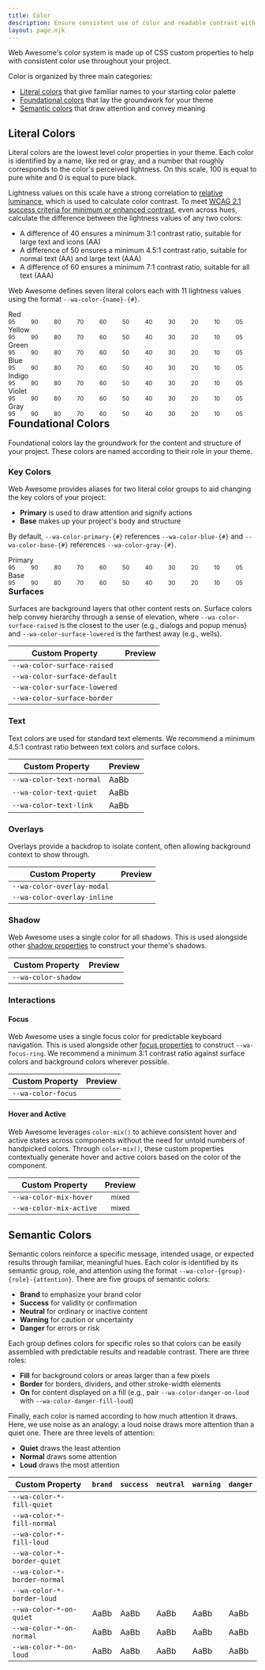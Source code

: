 ```yaml
---
title: Color
description: Ensure consistent use of color and readable contrast with Web Awesome's color properties.
layout: page.njk
---
```


<style>
  .color-name {
    font-weight: var(--wa-font-weight-semibold);
    margin-block-end: var(--wa-space-2xs);
  }
  ul.color-group {
    list-style: none;
    margin: 0;
    padding: 0;
  }
  .color-group {
    align-items: start;
    display: flex;
    flex-wrap: nowrap;
    gap: 0.25em;
  }
  .color-group + * {
    margin-block-start: var(--wa-space-xl);
  }
  .color-preview {
    flex: 1 1 auto;
  }
  .swatch {
    border: none;
  }
  .color-mix-example {
    background-image: 
      linear-gradient(to right, 
      color-mix(in oklab, transparent, var(--mix-color)) 25%, 
      color-mix(in oklab, var(--wa-color-brand-fill-loud), var(--mix-color)) 25%, 
      color-mix(in oklab, var(--wa-color-brand-fill-loud), var(--mix-color)) 75%, 
      var(--wa-color-brand-fill-loud) 75%, 
      var(--wa-color-brand-fill-loud))
    ;
    color: var(--wa-color-brand-on-loud);
    text-align: center; 
  }
</style>

Web Awesome's color system is made up of CSS custom properties to help with consistent color use throughout your project.

Color is organized by three main categories:

- [Literal colors](/#literal-colors) that give familiar names to your starting color palette
- [Foundational colors](/#foundational-colors) that lay the groundwork for your theme
- [Semantic colors](/#semantic-colors) that draw attention and convey meaning


## Literal Colors

Literal colors are the lowest level color properties in your theme. Each color is identified by a name, like red or gray, and a number that roughly corresponds to the color's perceived lightness. On this scale, 100 is equal to pure white and 0 is equal to pure black.

Lightness values on this scale have a strong correlation to [relative luminance](https://www.w3.org/WAI/GL/wiki/Relative_luminance), which is used to calculate color contrast. To meet [WCAG 2.1 success criteria for minimum or enhanced contrast](https://www.w3.org/TR/WCAG21/#contrast-minimum), even across hues, calculate the difference between the lightness values of any two colors:

- A difference of 40 ensures a minimum 3:1 contrast ratio, suitable for large text and icons (AA)
- A difference of 50 ensures a minimum 4.5:1 contrast ratio, suitable for normal text (AA) and large text (AAA)
- A difference of 60 ensures a minimum 7:1 contrast ratio, suitable for all text (AAA)

Web Awesome defines seven literal colors each with 11 lightness values using the format `--wa-color-{name}-{#}`.

<div class="color-name">Red</div>
<ul class="color-group">
  <li class="color-preview">
    <div class="swatch" style="background-color: var(--wa-color-red-95)"></div>
    <small>95</small>
  </li>
  <li class="color-preview">
    <div class="swatch" style="background-color: var(--wa-color-red-90)"></div>
    <small>90</small>
  </li>
  <li class="color-preview">
    <div class="swatch" style="background-color: var(--wa-color-red-80)"></div>
    <small>80</small>
  </li>
  <li class="color-preview">
    <div class="swatch" style="background-color: var(--wa-color-red-70)"></div>
    <small>70</small>
  </li>
  <li class="color-preview">
    <div class="swatch" style="background-color: var(--wa-color-red-60)"></div>
    <small>60</small>
  </li>
  <li class="color-preview">
    <div class="swatch" style="background-color: var(--wa-color-red-50)"></div>
    <small>50</small>
  </li>
  <li class="color-preview">
    <div class="swatch" style="background-color: var(--wa-color-red-40)"></div>
    <small>40</small>
  </li>
  <li class="color-preview">
    <div class="swatch" style="background-color: var(--wa-color-red-30)"></div>
    <small>30</small>
  </li>
  <li class="color-preview">
    <div class="swatch" style="background-color: var(--wa-color-red-20)"></div>
    <small>20</small>
  </li>
  <li class="color-preview">
    <div class="swatch" style="background-color: var(--wa-color-red-10)"></div>
    <small>10</small>
  </li>
  <li class="color-preview">
    <div class="swatch" style="background-color: var(--wa-color-red-05)"></div>
    <small>05</small>
  </li>
</ul>

<div class="color-name">Yellow</div>
<ul class="color-group">
  <li class="color-preview">
    <div class="swatch" style="background-color: var(--wa-color-yellow-95)"></div>
    <small>95</small>
  </li>
  <li class="color-preview">
    <div class="swatch" style="background-color: var(--wa-color-yellow-90)"></div>
    <small>90</small>
  </li>
  <li class="color-preview">
    <div class="swatch" style="background-color: var(--wa-color-yellow-80)"></div>
    <small>80</small>
  </li>
  <li class="color-preview">
    <div class="swatch" style="background-color: var(--wa-color-yellow-70)"></div>
    <small>70</small>
  </li>
  <li class="color-preview">
    <div class="swatch" style="background-color: var(--wa-color-yellow-60)"></div>
    <small>60</small>
  </li>
  <li class="color-preview">
    <div class="swatch" style="background-color: var(--wa-color-yellow-50)"></div>
    <small>50</small>
  </li>
  <li class="color-preview">
    <div class="swatch" style="background-color: var(--wa-color-yellow-40)"></div>
    <small>40</small>
  </li>
  <li class="color-preview">
    <div class="swatch" style="background-color: var(--wa-color-yellow-30)"></div>
    <small>30</small>
  </li>
  <li class="color-preview">
    <div class="swatch" style="background-color: var(--wa-color-yellow-20)"></div>
    <small>20</small>
  </li>
  <li class="color-preview">
    <div class="swatch" style="background-color: var(--wa-color-yellow-10)"></div>
    <small>10</small>
  </li>
  <li class="color-preview">
    <div class="swatch" style="background-color: var(--wa-color-yellow-05)"></div>
    <small>05</small>
  </li>
</ul>

<div class="color-name">Green</div>
<ul class="color-group">
  <li class="color-preview">
    <div class="swatch" style="background-color: var(--wa-color-green-95)"></div>
    <small>95</small>
  </li>
  <li class="color-preview">
    <div class="swatch" style="background-color: var(--wa-color-green-90)"></div>
    <small>90</small>
  </li>
  <li class="color-preview">
    <div class="swatch" style="background-color: var(--wa-color-green-80)"></div>
    <small>80</small>
  </li>
  <li class="color-preview">
    <div class="swatch" style="background-color: var(--wa-color-green-70)"></div>
    <small>70</small>
  </li>
  <li class="color-preview">
    <div class="swatch" style="background-color: var(--wa-color-green-60)"></div>
    <small>60</small>
  </li>
  <li class="color-preview">
    <div class="swatch" style="background-color: var(--wa-color-green-50)"></div>
    <small>50</small>
  </li>
  <li class="color-preview">
    <div class="swatch" style="background-color: var(--wa-color-green-40)"></div>
    <small>40</small>
  </li>
  <li class="color-preview">
    <div class="swatch" style="background-color: var(--wa-color-green-30)"></div>
    <small>30</small>
  </li>
  <li class="color-preview">
    <div class="swatch" style="background-color: var(--wa-color-green-20)"></div>
    <small>20</small>
  </li>
  <li class="color-preview">
    <div class="swatch" style="background-color: var(--wa-color-green-10)"></div>
    <small>10</small>
  </li>
  <li class="color-preview">
    <div class="swatch" style="background-color: var(--wa-color-green-05)"></div>
    <small>05</small>
  </li>
</ul>

<div class="color-name">Blue</div>
<ul class="color-group">
  <li class="color-preview">
    <div class="swatch" style="background-color: var(--wa-color-blue-95)"></div>
    <small>95</small>
  </li>
  <li class="color-preview">
    <div class="swatch" style="background-color: var(--wa-color-blue-90)"></div>
    <small>90</small>
  </li>
  <li class="color-preview">
    <div class="swatch" style="background-color: var(--wa-color-blue-80)"></div>
    <small>80</small>
  </li>
  <li class="color-preview">
    <div class="swatch" style="background-color: var(--wa-color-blue-70)"></div>
    <small>70</small>
  </li>
  <li class="color-preview">
    <div class="swatch" style="background-color: var(--wa-color-blue-60)"></div>
    <small>60</small>
  </li>
  <li class="color-preview">
    <div class="swatch" style="background-color: var(--wa-color-blue-50)"></div>
    <small>50</small>
  </li>
  <li class="color-preview">
    <div class="swatch" style="background-color: var(--wa-color-blue-40)"></div>
    <small>40</small>
  </li>
  <li class="color-preview">
    <div class="swatch" style="background-color: var(--wa-color-blue-30)"></div>
    <small>30</small>
  </li>
  <li class="color-preview">
    <div class="swatch" style="background-color: var(--wa-color-blue-20)"></div>
    <small>20</small>
  </li>
  <li class="color-preview">
    <div class="swatch" style="background-color: var(--wa-color-blue-10)"></div>
    <small>10</small>
  </li>
  <li class="color-preview">
    <div class="swatch" style="background-color: var(--wa-color-blue-05)"></div>
    <small>05</small>
  </li>
</ul>

<div class="color-name">Indigo</div>
<ul class="color-group">
  <li class="color-preview">
    <div class="swatch" style="background-color: var(--wa-color-indigo-95)"></div>
    <small>95</small>
  </li>
  <li class="color-preview">
    <div class="swatch" style="background-color: var(--wa-color-indigo-90)"></div>
    <small>90</small>
  </li>
  <li class="color-preview">
    <div class="swatch" style="background-color: var(--wa-color-indigo-80)"></div>
    <small>80</small>
  </li>
  <li class="color-preview">
    <div class="swatch" style="background-color: var(--wa-color-indigo-70)"></div>
    <small>70</small>
  </li>
  <li class="color-preview">
    <div class="swatch" style="background-color: var(--wa-color-indigo-60)"></div>
    <small>60</small>
  </li>
  <li class="color-preview">
    <div class="swatch" style="background-color: var(--wa-color-indigo-50)"></div>
    <small>50</small>
  </li>
  <li class="color-preview">
    <div class="swatch" style="background-color: var(--wa-color-indigo-40)"></div>
    <small>40</small>
  </li>
  <li class="color-preview">
    <div class="swatch" style="background-color: var(--wa-color-indigo-30)"></div>
    <small>30</small>
  </li>
  <li class="color-preview">
    <div class="swatch" style="background-color: var(--wa-color-indigo-20)"></div>
    <small>20</small>
  </li>
  <li class="color-preview">
    <div class="swatch" style="background-color: var(--wa-color-indigo-10)"></div>
    <small>10</small>
  </li>
  <li class="color-preview">
    <div class="swatch" style="background-color: var(--wa-color-indigo-05)"></div>
    <small>05</small>
  </li>
</ul>

<div class="color-name">Violet</div>
<ul class="color-group">
  <li class="color-preview">
    <div class="swatch" style="background-color: var(--wa-color-violet-95)"></div>
    <small>95</small>
  </li>
  <li class="color-preview">
    <div class="swatch" style="background-color: var(--wa-color-violet-90)"></div>
    <small>90</small>
  </li>
  <li class="color-preview">
    <div class="swatch" style="background-color: var(--wa-color-violet-80)"></div>
    <small>80</small>
  </li>
  <li class="color-preview">
    <div class="swatch" style="background-color: var(--wa-color-violet-70)"></div>
    <small>70</small>
  </li>
  <li class="color-preview">
    <div class="swatch" style="background-color: var(--wa-color-violet-60)"></div>
    <small>60</small>
  </li>
  <li class="color-preview">
    <div class="swatch" style="background-color: var(--wa-color-violet-50)"></div>
    <small>50</small>
  </li>
  <li class="color-preview">
    <div class="swatch" style="background-color: var(--wa-color-violet-40)"></div>
    <small>40</small>
  </li>
  <li class="color-preview">
    <div class="swatch" style="background-color: var(--wa-color-violet-30)"></div>
    <small>30</small>
  </li>
  <li class="color-preview">
    <div class="swatch" style="background-color: var(--wa-color-violet-20)"></div>
    <small>20</small>
  </li>
  <li class="color-preview">
    <div class="swatch" style="background-color: var(--wa-color-violet-10)"></div>
    <small>10</small>
  </li>
  <li class="color-preview">
    <div class="swatch" style="background-color: var(--wa-color-violet-05)"></div>
    <small>05</small>
  </li>
</ul>

<div class="color-name">Gray</div>
<ul class="color-group">
  <li class="color-preview">
    <div class="swatch" style="background-color: var(--wa-color-gray-95)"></div>
    <small>95</small>
  </li>
  <li class="color-preview">
    <div class="swatch" style="background-color: var(--wa-color-gray-90)"></div>
    <small>90</small>
  </li>
  <li class="color-preview">
    <div class="swatch" style="background-color: var(--wa-color-gray-80)"></div>
    <small>80</small>
  </li>
  <li class="color-preview">
    <div class="swatch" style="background-color: var(--wa-color-gray-70)"></div>
    <small>70</small>
  </li>
  <li class="color-preview">
    <div class="swatch" style="background-color: var(--wa-color-gray-60)"></div>
    <small>60</small>
  </li>
  <li class="color-preview">
    <div class="swatch" style="background-color: var(--wa-color-gray-50)"></div>
    <small>50</small>
  </li>
  <li class="color-preview">
    <div class="swatch" style="background-color: var(--wa-color-gray-40)"></div>
    <small>40</small>
  </li>
  <li class="color-preview">
    <div class="swatch" style="background-color: var(--wa-color-gray-30)"></div>
    <small>30</small>
  </li>
  <li class="color-preview">
    <div class="swatch" style="background-color: var(--wa-color-gray-20)"></div>
    <small>20</small>
  </li>
  <li class="color-preview">
    <div class="swatch" style="background-color: var(--wa-color-gray-10)"></div>
    <small>10</small>
  </li>
  <li class="color-preview">
    <div class="swatch" style="background-color: var(--wa-color-gray-05)"></div>
    <small>05</small>
  </li>
</ul>

## Foundational Colors

Foundational colors lay the groundwork for the content and structure of your project. These colors are named according to their role in your theme.

### Key Colors

Web Awesome provides aliases for two literal color groups to aid changing the key colors of your project:

- **Primary** is used to draw attention and signify actions
- **Base** makes up your project's body and structure

By default, `--wa-color-primary-{#}` references `--wa-color-blue-{#}` and `--wa-color-base-{#}` references `--wa-color-gray-{#}`.

<div class="color-name">Primary</div>
<ul class="color-group">
  <li class="color-preview">
    <div class="swatch" style="background-color: var(--wa-color-primary-95)"></div>
    <small>95</small>
  </li>
  <li class="color-preview">
    <div class="swatch" style="background-color: var(--wa-color-primary-90)"></div>
    <small>90</small>
  </li>
  <li class="color-preview">
    <div class="swatch" style="background-color: var(--wa-color-primary-80)"></div>
    <small>80</small>
  </li>
  <li class="color-preview">
    <div class="swatch" style="background-color: var(--wa-color-primary-70)"></div>
    <small>70</small>
  </li>
  <li class="color-preview">
    <div class="swatch" style="background-color: var(--wa-color-primary-60)"></div>
    <small>60</small>
  </li>
  <li class="color-preview">
    <div class="swatch" style="background-color: var(--wa-color-primary-50)"></div>
    <small>50</small>
  </li>
  <li class="color-preview">
    <div class="swatch" style="background-color: var(--wa-color-primary-40)"></div>
    <small>40</small>
  </li>
  <li class="color-preview">
    <div class="swatch" style="background-color: var(--wa-color-primary-30)"></div>
    <small>30</small>
  </li>
  <li class="color-preview">
    <div class="swatch" style="background-color: var(--wa-color-primary-20)"></div>
    <small>20</small>
  </li>
  <li class="color-preview">
    <div class="swatch" style="background-color: var(--wa-color-primary-10)"></div>
    <small>10</small>
  </li>
  <li class="color-preview">
    <div class="swatch" style="background-color: var(--wa-color-primary-05)"></div>
    <small>05</small>
  </li>
</ul>

<div class="color-name">Base</div>
<ul class="color-group">
  <li class="color-preview">
    <div class="swatch" style="background-color: var(--wa-color-base-95)"></div>
    <small>95</small>
  </li>
  <li class="color-preview">
    <div class="swatch" style="background-color: var(--wa-color-base-90)"></div>
    <small>90</small>
  </li>
  <li class="color-preview">
    <div class="swatch" style="background-color: var(--wa-color-base-80)"></div>
    <small>80</small>
  </li>
  <li class="color-preview">
    <div class="swatch" style="background-color: var(--wa-color-base-70)"></div>
    <small>70</small>
  </li>
  <li class="color-preview">
    <div class="swatch" style="background-color: var(--wa-color-base-60)"></div>
    <small>60</small>
  </li>
  <li class="color-preview">
    <div class="swatch" style="background-color: var(--wa-color-base-50)"></div>
    <small>50</small>
  </li>
  <li class="color-preview">
    <div class="swatch" style="background-color: var(--wa-color-base-40)"></div>
    <small>40</small>
  </li>
  <li class="color-preview">
    <div class="swatch" style="background-color: var(--wa-color-base-30)"></div>
    <small>30</small>
  </li>
  <li class="color-preview">
    <div class="swatch" style="background-color: var(--wa-color-base-20)"></div>
    <small>20</small>
  </li>
  <li class="color-preview">
    <div class="swatch" style="background-color: var(--wa-color-base-10)"></div>
    <small>10</small>
  </li>
  <li class="color-preview">
    <div class="swatch" style="background-color: var(--wa-color-base-05)"></div>
    <small>05</small>
  </li>
</ul>

### Surfaces

Surfaces are background layers that other content rests on. Surface colors help convey hierarchy through a sense of elevation, where `--wa-color-surface-raised` is the closest to the user (e.g., dialogs and popup menus) and `--wa-color-surface-lowered` is the farthest away (e.g., wells).

| Custom Property               |  Preview                                                                                                                        |
| ----------------------------- | ------------------------------------------------------------------------------------------------------------------------------- |
| `--wa-color-surface-raised`   | <div class="swatch" style="background-color: var(--wa-color-surface-raised); box-shadow:var(--wa-shadow-s)"></div>              |
| `--wa-color-surface-default`  | <div class="swatch" style="background-color: var(--wa-color-surface-default)"></div>                                            |
| `--wa-color-surface-lowered`  | <div class="swatch" style="background-color: var(--wa-color-surface-lowered); box-shadow: inset var(--wa-shadow-s)"></div>      |
| `--wa-color-surface-border`   | <div class="swatch" style="border-color: var(--wa-border-width-s) var(--wa-border-style) var(--wa-color-surface-border)"></div> |

### Text

Text colors are used for standard text elements. We recommend a minimum 4.5:1 contrast ratio between text colors and surface colors.

| Custom Property          |  Preview                                                     |
| ------------------------ | ------------------------------------------------------------ |
| `--wa-color-text-normal` | <span style="color: var(--wa-color-text-normal)">AaBb</span> |
| `--wa-color-text-quiet`  | <span style="color: var(--wa-color-text-quiet)">AaBb</span>  |
| `--wa-color-text-link`   | <span style="color: var(--wa-color-text-link)">AaBb</span>   |

### Overlays

Overlays provide a backdrop to isolate content, often allowing background context to show through. 

| Custom Property             |  Preview                                                                            |
| --------------------------- | ----------------------------------------------------------------------------------- |
| `--wa-color-overlay-modal`  | <div class="swatch" style="background-color: var(--wa-color-overlay-modal)"></div>  |
| `--wa-color-overlay-inline` | <div class="swatch" style="background-color: var(--wa-color-overlay-inline)"></div> |

### Shadow

Web Awesome uses a single color for all shadows. This is used alongside other [shadow properties](/docs/theming/shadows) to construct your theme's shadows.

| Custom Property     |  Preview                                                                    |
| ------------------- | --------------------------------------------------------------------------- |
| `--wa-color-shadow` | <div class="swatch" style="background-color: var(--wa-color-shadow)"></div> |

### Interactions

#### Focus

Web Awesome uses a single focus color for predictable keyboard navigation. This is used alongside other [focus properties](/docs/theming/focus) to construct `--wa-focus-ring`. We recommend a minimum 3:1 contrast ratio against surface colors and background colors wherever possible.

| Custom Property    |  Preview                                                                                                                |
| ------------------ | ----------------------------------------------------------------------------------------------------------------------- |
| `--wa-color-focus` | <div class="swatch" style="outline: var(--wa-focus-ring-style) var(--wa-focus-ring-width) var(--wa-color-focus)"></div> |

#### Hover and Active

Web Awesome leverages `color-mix()` to achieve consistent hover and active states across components without the need for untold numbers of handpicked colors. Through `color-mix()`, these custom properties contextually generate hover and active colors based on the color of the component.

| Custom Property         |  Preview                                                                                                         |
| ----------------------- | ---------------------------------------------------------------------------------------------------------------- |
| `--wa-color-mix-hover`  | <div class="swatch color-mix-example" style="--mix-color: var(--wa-color-mix-hover)"><small>mixed</small></div>  |
| `--wa-color-mix-active` | <div class="swatch color-mix-example" style="--mix-color: var(--wa-color-mix-active)"><small>mixed</small></div> |


## Semantic Colors

Semantic colors reinforce a specific message, intended usage, or expected results through familiar, meaningful hues. Each color is identified by its semantic group, role, and attention using the format `--wa-color-{group}-{role}-{attention}`. There are five groups of semantic colors:
- **Brand** to emphasize your brand color
- **Success** for validity or confirmation
- **Neutral** for ordinary or inactive content
- **Warning** for caution or uncertainty
- **Danger** for errors or risk

Each group defines colors for specific roles so that colors can be easily assembled with predictable results and readable contrast. There are three roles:
- **Fill** for background colors or areas larger than a few pixels
- **Border** for borders, dividers, and other stroke-width elements
- **On** for content displayed on a fill (e.g., pair `--wa-color-danger-on-loud` with `--wa-color-danger-fill-loud`)

Finally, each color is named according to how much attention it draws. Here, we use noise as an analogy: a loud noise draws more attention than a quiet one. There are three levels of attention:
- **Quiet** draws the least attention
- **Normal** draws some attention
- **Loud** draws the most attention

| Custom Property               |  <code>brand</code>             |  <code>success</code>           |  <code>neutral</code>           |  <code>warning</code>           | <code>danger</code>             |
| ----------------------------- | ------------------------------- | ------------------------------- | ------------------------------- | ------------------------------- | ------------------------------- |
| `--wa-color-*-fill-quiet`   | <div class="swatch" style="background-color: var(--wa-color-brand-fill-quiet)"></div> |  <div class="swatch" style="background-color: var(--wa-color-success-fill-quiet)"></div> | <div class="swatch" style="background-color: var(--wa-color-neutral-fill-quiet)"></div> | <div class="swatch" style="background-color: var(--wa-color-warning-fill-quiet)"></div> | <div class="swatch" style="background-color: var(--wa-color-danger-fill-quiet)"></div> |
| `--wa-color-*-fill-normal`   | <div class="swatch" style="background-color: var(--wa-color-brand-fill-normal)"></div> | <div class="swatch" style="background-color: var(--wa-color-success-fill-normal)"></div> |<div class="swatch" style="background-color: var(--wa-color-neutral-fill-normal)"></div> | <div class="swatch" style="background-color: var(--wa-color-warning-fill-normal)"></div> | <div class="swatch" style="background-color: var(--wa-color-danger-fill-normal)"></div> |
| `--wa-color-*-fill-loud`   | <div class="swatch" style="background-color: var(--wa-color-brand-fill-loud)"></div> | <div class="swatch" style="background-color: var(--wa-color-success-fill-loud)"></div> | <div class="swatch" style="background-color: var(--wa-color-neutral-fill-loud)"></div> |  <div class="swatch" style="background-color: var(--wa-color-warning-fill-loud)"></div> |  <div class="swatch" style="background-color: var(--wa-color-danger-fill-loud)"></div> |
| `--wa-color-*-border-quiet`   | <div class="swatch" style="border: var(--wa-border-width-s) solid var(--wa-color-brand-border-quiet)"></div> | <div class="swatch" style="border: var(--wa-border-width-s) solid var(--wa-color-success-border-quiet)"></div> | <div class="swatch" style="border: var(--wa-border-width-s) solid var(--wa-color-neutral-border-quiet)"></div> | <div class="swatch" style="border: var(--wa-border-width-s) solid var(--wa-color-warning-border-quiet)"></div> | <div class="swatch" style="border: var(--wa-border-width-s) solid var(--wa-color-danger-border-quiet)"></div> |
| `--wa-color-*-border-normal`   | <div class="swatch" style="border: var(--wa-border-width-s) solid var(--wa-color-brand-border-normal)"></div> | <div class="swatch" style="border: var(--wa-border-width-s) solid var(--wa-color-success-border-normal)"></div> | <div class="swatch" style="border: var(--wa-border-width-s) solid var(--wa-color-neutral-border-normal)"></div> | <div class="swatch" style="border: var(--wa-border-width-s) solid var(--wa-color-warning-border-normal)"></div> | <div class="swatch" style="border: var(--wa-border-width-s) solid var(--wa-color-danger-border-normal)"></div> |
| `--wa-color-*-border-loud`   | <div class="swatch" style="border: var(--wa-border-width-s) solid var(--wa-color-brand-border-loud)"></div> | <div class="swatch" style="border: var(--wa-border-width-s) solid var(--wa-color-success-border-loud)"></div> | <div class="swatch" style="border: var(--wa-border-width-s) solid var(--wa-color-neutral-border-loud)"></div> | <div class="swatch" style="border: var(--wa-border-width-s) solid var(--wa-color-warning-border-loud)"></div> | <div class="swatch" style="border: var(--wa-border-width-s) solid var(--wa-color-danger-border-loud)"></div> |
| `--wa-color-*-on-quiet`  | <div class="swatch" style="background-color: var(--wa-color-brand-fill-quiet); color: var(--wa-color-brand-on-quiet)">AaBb</div> | <div class="swatch" style="background-color: var(--wa-color-success-fill-quiet); color: var(--wa-color-success-on-quiet)">AaBb</div> | <div class="swatch" style="background-color: var(--wa-color-neutral-fill-quiet); color: var(--wa-color-neutral-on-quiet)">AaBb</div> | <div class="swatch" style="background-color: var(--wa-color-warning-fill-quiet); color: var(--wa-color-warning-on-quiet)">AaBb</div> | <div class="swatch" style="background-color: var(--wa-color-danger-fill-quiet); color: var(--wa-color-danger-on-quiet)">AaBb</div> |
| `--wa-color-*-on-normal`  | <div class="swatch" style="background-color: var(--wa-color-brand-fill-normal); color: var(--wa-color-brand-on-normal)">AaBb</div> | <div class="swatch" style="background-color: var(--wa-color-success-fill-normal); color: var(--wa-color-success-on-normal)">AaBb</div> | <div class="swatch" style="background-color: var(--wa-color-neutral-fill-normal); color: var(--wa-color-neutral-on-normal)">AaBb</div> | <div class="swatch" style="background-color: var(--wa-color-warning-fill-normal); color: var(--wa-color-warning-on-normal)">AaBb</div> | <div class="swatch" style="background-color: var(--wa-color-danger-fill-normal); color: var(--wa-color-danger-on-normal)">AaBb</div> |
| `--wa-color-*-on-loud`  | <div class="swatch" style="background-color: var(--wa-color-brand-fill-loud); color: var(--wa-color-brand-on-loud)">AaBb</div> | <div class="swatch" style="background-color: var(--wa-color-success-fill-loud); color: var(--wa-color-success-on-loud)">AaBb</div> | <div class="swatch" style="background-color: var(--wa-color-neutral-fill-loud); color: var(--wa-color-neutral-on-loud)">AaBb</div> | <div class="swatch" style="background-color: var(--wa-color-warning-fill-loud); color: var(--wa-color-warning-on-loud)">AaBb</div> | <div class="swatch" style="background-color: var(--wa-color-danger-fill-loud); color: var(--wa-color-danger-on-loud)">AaBb</div> |